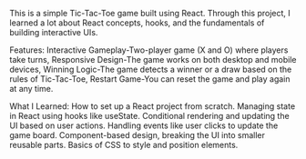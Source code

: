 This is a simple Tic-Tac-Toe game built using React.
Through this project, I learned a lot about React concepts, hooks, and the fundamentals of building interactive UIs.

Features: Interactive Gameplay-Two-player game (X and O) where players take turns,
 Responsive Design-The game works on both desktop and mobile devices,
 Winning Logic-The game detects a winner or a draw based on the rules of Tic-Tac-Toe,
 Restart Game-You can reset the game and play again at any time.

What I Learned:
How to set up a React project from scratch.
Managing state in React using hooks like useState.
Conditional rendering and updating the UI based on user actions.
Handling events like user clicks to update the game board.
Component-based design, breaking the UI into smaller reusable parts.
Basics of CSS to style and position elements.
